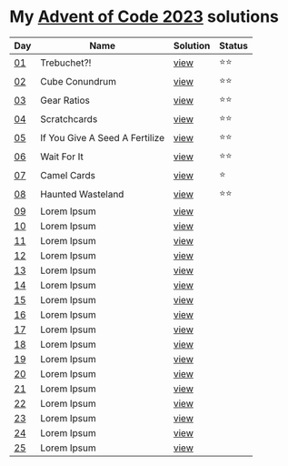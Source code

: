 # My [Advent of Code 2023](https://adventofcode.com/2023) solutions

| Day                                        | Name                           | Solution            | Status |
|--------------------------------------------|--------------------------------|---------------------|--------|
| [01](https://adventofcode.com/2023/day/1)  | Trebuchet?!                    | [view](/2023/01.rb) | ⭐⭐     |
| [02](https://adventofcode.com/2023/day/2)  | Cube Conundrum                 | [view](/2023/02.rb) | ⭐⭐     |                                                                                 
| [03](https://adventofcode.com/2023/day/3)  | Gear Ratios                    | [view](/2023/03.rb) | ⭐⭐     |                                                                                 
| [04](https://adventofcode.com/2023/day/4)  | Scratchcards                   | [view](/2023/04.rb) | ⭐⭐     |                                                                                 
| [05](https://adventofcode.com/2023/day/5)  | If You Give A Seed A Fertilize | [view](/2023/05.rb) | ⭐⭐     |                                                                                 
| [06](https://adventofcode.com/2023/day/6)  | Wait For It                    | [view](/2023/06.rb) | ⭐⭐     |                                                                                 
| [07](https://adventofcode.com/2023/day/7)  | Camel Cards                    | [view](/2023/07.rb) | ⭐      |                                                                                 
| [08](https://adventofcode.com/2023/day/8)  | Haunted Wasteland              | [view](/2023/08.rb) | ⭐⭐     |                                                                                 
| [09](https://adventofcode.com/2023/day/9)  | Lorem Ipsum                    | [view](/2023/09.rb) |        |                                                                                 
| [10](https://adventofcode.com/2023/day/10) | Lorem Ipsum                    | [view](/2023/10.rb) |        |                                                                                
| [11](https://adventofcode.com/2023/day/11) | Lorem Ipsum                    | [view](/2023/11.rb) |        |                                                                                
| [12](https://adventofcode.com/2023/day/12) | Lorem Ipsum                    | [view](/2023/12.rb) |        |                                                                                
| [13](https://adventofcode.com/2023/day/13) | Lorem Ipsum                    | [view](/2023/13.rb) |        |                                                                                
| [14](https://adventofcode.com/2023/day/14) | Lorem Ipsum                    | [view](/2023/14.rb) |        |                                                                                
| [15](https://adventofcode.com/2023/day/15) | Lorem Ipsum                    | [view](/2023/15.rb) |        |
| [16](https://adventofcode.com/2023/day/16) | Lorem Ipsum                    | [view](/2023/16.rb) |        |
| [17](https://adventofcode.com/2023/day/17) | Lorem Ipsum                    | [view](/2023/17.rb) |        |
| [18](https://adventofcode.com/2023/day/18) | Lorem Ipsum                    | [view](/2023/18.rb) |        |
| [19](https://adventofcode.com/2023/day/19) | Lorem Ipsum                    | [view](/2023/19.rb) |        |
| [20](https://adventofcode.com/2023/day/20) | Lorem Ipsum                    | [view](/2023/20.rb) |        |
| [21](https://adventofcode.com/2023/day/21) | Lorem Ipsum                    | [view](/2023/21.rb) |        |
| [22](https://adventofcode.com/2023/day/22) | Lorem Ipsum                    | [view](/2023/22.rb) |        |
| [23](https://adventofcode.com/2023/day/23) | Lorem Ipsum                    | [view](/2023/23.rb) |        |
| [24](https://adventofcode.com/2023/day/24) | Lorem Ipsum                    | [view](/2023/24.rb) |        |
| [25](https://adventofcode.com/2023/day/25) | Lorem Ipsum                    | [view](/2023/25.rb) |        |